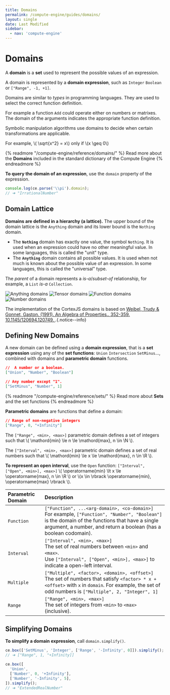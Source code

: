 ```yaml
---
title: Domains
permalink: /compute-engine/guides/domains/
layout: single
date: Last Modified
sidebar:
  - nav: 'compute-engine'
---
```


# Domains

A **domain** is a **set** used to represent the possible values of an expression.

A domain is represented by a **domain expression**, such as `Integer` `Boolean`
or `["Range", -1, +1]`.

Domains are similar to _types_ in programming languages. They are used to
select the correct function definition. 

For example a function `Add` could operate either on numbers or matrixes. The 
domain of the arguments indicates the appropriate function definition. 

Symbolic manipulation algorithms use domains to decide when certain 
transformations are applicable. 

For example, \\( \sqrt{x^2} = x\\) only if  \\(x \geq 0\\)

{% readmore "/compute-engine/reference/domains/" %} Read more about the
<strong>Domains</strong> included in the standard dictionary of the Compute
Engine {% endreadmore %}

**To query the domain of an expression**, use the `domain` property of the
expression.

```js
console.log(ce.parse('\\pi').domain);
// ➔ "IrrationalNumber"
```

<section id='domain-lattice'>

## Domain Lattice

**Domains are defined in a hierarchy (a lattice).** The upper bound of the
domain lattice is the `Anything` domain and its lower bound is the `Nothing`
domain.

* The **`Nothing`** domain has exactly one value, the symbol `Nothing`. It is 
used when an expression could have no other meaningful value. In some languages,
this is called the "unit" type.
* The **`Anything`** domain contains all possible values. It is used when not
much is known about the possible value of an expression. In some languages, this
is called the "universal" type.

The _parent_ of a domain represents a _is-a_/_subset-of_ relationship, for
example, a `List` _is-a_ `Collection`.

![Anything domains](/assets/domains.001.jpeg 'The top-level domains')
![Tensor domains](/assets/domains.002.jpeg 'The Tensor sub-domains')
![Function domains](/assets/domains.003.jpeg 'The Function sub-domains')
![Number domains](/assets/domains.004.jpeg 'The Number sub-domains')

The implementation of the CortexJS domains is based on
[Weibel, Trudy & Gonnet, Gaston. (1991). An Algebra of Properties.. 352-359. 10.1145/120694.120749. ](https://www.researchgate.net/publication/.221564157_An_Algebra_of_Properties).{.notice--info}


</section>

<section id='obtaining-the-domain-of-an-expression>

## Obtaining the Domain of an Expression

**To query the domain of an expression**, read the `domain` property of the
expression.

```js
const ce = new ComputeEngine();

ce.box('Pi').domain;
// ➔ "TranscendentalNumber"

ce.box('Add').domain;
// ➔ "Function": domain of the symbol "Add"

ce.box(['Add', 5, 2]).domain;
// ➔ "Number": the result of the "Add" function
// (its codomain) in general is a "Number"

ce.box(['Add', 5, 2]).evaluate().domain;
// ➔ "Integer": once evaluated, the domain of the result may be more specific
```

</section>

<section id='defining-new-domains'>

## Defining New Domains

A new domain can be defined using a **domain expression**, that is a **set
expression** using any of the **set functions**: `Union` `Intersection`
`SetMinus`..., combined with domains and **parametric domain** functions.

```json
//  A number or a boolean.
["Union", "Number", "Boolean"]

// Any number except "1".
["SetMinus", "Number", 1]
```

{% readmore "/compute-engine/reference/sets/" %} Read more about
<strong>Sets</strong> and the set functions {% endreadmore %}

**Parametric domains** are functions that define a domain:

```json
// Range of non-negative integers
["Range", 0, "+Infinity"]
```

The `["Range", <min>, <max>]` parametric domain defines a set of integers such
that \\( \mathord{min} \le n \le \mathord{max}, n \in \N \\).

The `["Interval", <min>, <max>]` parametric domain defines a set of real numbers
such that \\( \mathord{min} \le x \le \mathord{max}, n \in \R \\).

**To represent an open interval**, use the `Open` function:
`["Interval", ["Open", <min>], <max>]` \\( \operatorname{min} \lt x \le
\operatorname{max}, n \in \R \\) or \\(x \in \rbrack \operatorname{min},
\operatorname{max} \rbrack \\).

<div class=symbols-table>

| Parametric Domain | Description                                                                                                                                                                                                             |
| :---------------- | :---------------------------------------------------------------------------------------------------------------------------------------------------------------------------------------------------------------------- |
| `Function`        | `["Function", ...<arg-domain>, <co-domain>]` <br> For example, `["Function", "Number", "Boolean"]` is the domain of the functions that have a single argument, a number, and return a boolean (has a boolean codomain). |
| `Interval`        | `["Interval", <min>, <max>]` <br> The set of real numbers between `<min>` and `<max>`.<br> Use `["Interval", ["Open", <min>], <max>]` to indicate a open-left interval.                                                         |
| `Multiple`        | `["Multiple", <factor>, <domain>, <offset>]` <br> The set of numbers that satisfy `<factor> * x + <offset>` with `x` in `domain`. For example, the set of odd numbers is `["Multiple", 2, "Integer", 1]`                |
| `Range`           | `["Range", <min>, <max>]` <br> The set of integers from `<min>` to `<max>` (inclusive).                                                                                                                                 |

</div>

</section>

<section id='simplifying-domains'>

## Simplifying Domains

**To simplify a domain expression**, call `domain.simplify()`.

```js
ce.box(['SetMinus', 'Integer', ['Range', '-Infinity', 0]]).simplify();
// ➔ ["Range", 1, "+Infinity]]

ce.box([
  'Union',
  ['Number', 0, '+Infinity'],
  ['Number', '-Infinity', 5],
]).simplify();
// ➔ "ExtendedRealNumber"
```

</section>
